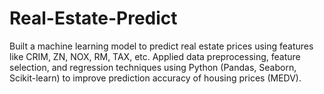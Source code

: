# Real-Estate-Predict
Built a machine learning model to predict real estate prices using features like CRIM, ZN, NOX, RM, TAX, etc. Applied data preprocessing, feature selection, and regression techniques using Python (Pandas, Seaborn, Scikit-learn) to improve prediction accuracy of housing prices (MEDV).
